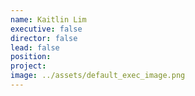 ```yaml
---
name: Kaitlin Lim
executive: false
director: false
lead: false
position:  
project:  
image: ../assets/default_exec_image.png
---
```

